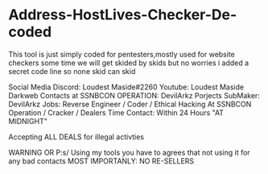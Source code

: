# Address-HostLives-Checker-De-coded
This tool is just simply coded for pentesters,mostly used for website checkers
some time we will get skided by skids but no worries i added a secret code line so none skid can skid










Social Media
Discord: Loudest Maside#2260
Youtube: Loudest Maside
Darkweb Contacts at SSNBCON OPERATION: DevilArkz
Porjects SubMaker: DevilArkz
Jobs: Reverse Engineer / Coder / Ethical Hacking At SSNBCON Operation / Cracker / Dealers
Time Contact: Within 24 Hours "AT MIDNIGHT"

Accepting ALL DEALS for illegal activties

WARNING OR P:s/ Using my tools you have to agrees that not using it for any bad contacts
MOST IMPORTANLY: NO RE-SELLERS
